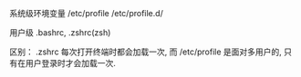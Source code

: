 系统级环境变量 /etc/profile /etc/profile.d/

用户级 .bashrc, .zshrc(zsh)

区别： .zshrc 每次打开终端时都会加载一次, 而 /etc/profile 是面对多用户的, 只有在用户登录时才会加载一次.
